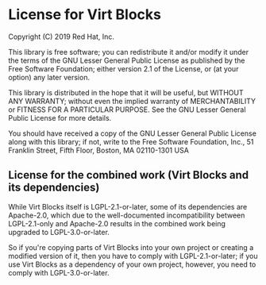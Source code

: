 # License for Virt Blocks

Copyright (C) 2019 Red Hat, Inc.

This library is free software; you can redistribute it and/or
modify it under the terms of the GNU Lesser General Public
License as published by the Free Software Foundation; either
version 2.1 of the License, or (at your option) any later version.

This library is distributed in the hope that it will be useful,
but WITHOUT ANY WARRANTY; without even the implied warranty of
MERCHANTABILITY or FITNESS FOR A PARTICULAR PURPOSE.  See the GNU
Lesser General Public License for more details.

You should have received a copy of the GNU Lesser General Public
License along with this library; if not, write to the Free Software
Foundation, Inc., 51 Franklin Street, Fifth Floor, Boston, MA
02110-1301  USA

## License for the combined work (Virt Blocks and its dependencies)

While Virt Blocks itself is LGPL-2.1-or-later, some of its
dependencies are Apache-2.0, which due to the well-documented
incompatibility between LGPL-2.1-only and Apache-2.0 results in the
combined work being upgraded to LGPL-3.0-or-later.

So if you're copying parts of Virt Blocks into your own project or
creating a modified version of it, then you have to comply with
LGPL-2.1-or-later; if you use Virt Blocks as a dependency of your
own project, however, you need to comply with LGPL-3.0-or-later.
